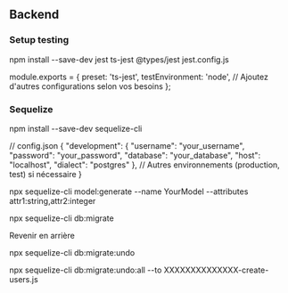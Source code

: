 ## Backend

### Setup testing
npm install --save-dev jest ts-jest @types/jest
jest.config.js

module.exports = {
  preset: 'ts-jest',
  testEnvironment: 'node',
  // Ajoutez d'autres configurations selon vos besoins
};

### Sequelize

npm install --save-dev sequelize-cli

// config.json
{
  "development": {
    "username": "your_username",
    "password": "your_password",
    "database": "your_database",
    "host": "localhost",
    "dialect": "postgres"
  },
  // Autres environnements (production, test) si nécessaire
}

npx sequelize-cli model:generate --name YourModel --attributes attr1:string,attr2:integer

npx sequelize-cli db:migrate

Revenir en arrière

npx sequelize-cli db:migrate:undo

npx sequelize-cli db:migrate:undo:all --to XXXXXXXXXXXXXX-create-users.js
